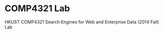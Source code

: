 COMP4321 Lab
=====================

HKUST COMP4321 Search Engines for Web and Enterprise Data (2014 Fall) Lab
